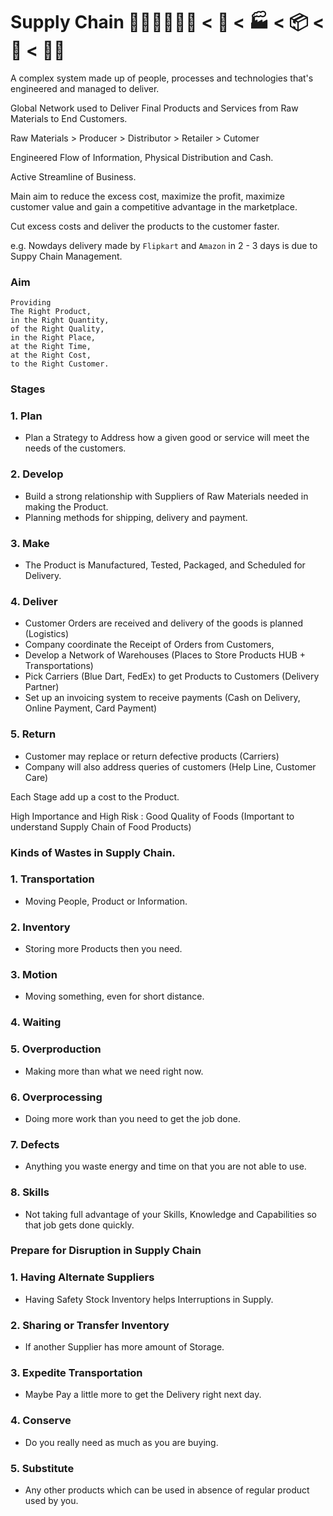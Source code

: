 # Supply Chain 👩🏻‍🤝‍👩🏻🍟 < 🚚 < 🏭 < 📦 < 🚛 < 🍅🥔

A complex system made up of people, processes and technologies that's engineered and managed to deliver.

Global Network used to Deliver Final Products and Services from Raw Materials to End Customers.

Raw Materials > Producer > Distributor > Retailer > Cutomer 

Engineered Flow of Information, Physical Distribution and Cash.

Active Streamline of Business.

Main aim to reduce the excess cost, maximize the profit, maximize customer value and gain 
a competitive advantage in the marketplace.

Cut excess costs and deliver the products to the customer faster.

e.g. Nowdays delivery made by `Flipkart` and `Amazon` in 2 - 3 days is due to Suppy Chain Management.

### Aim

```
Providing 
The Right Product, 
in the Right Quantity, 
of the Right Quality, 
in the Right Place,
at the Right Time, 
at the Right Cost,
to the Right Customer.
```

### Stages

### 1. Plan    
- Plan a Strategy to Address how a given good or service will meet the needs of the customers.

### 2. Develop 
- Build a strong relationship with Suppliers of Raw Materials needed in making the Product.
- Planning methods for shipping, delivery and payment.

### 3. Make
- The Product is Manufactured, Tested, Packaged, and Scheduled for Delivery.

### 4. Deliver 
- Customer Orders are received and delivery of the goods is planned (Logistics) 
- Company coordinate the Receipt of Orders from Customers,
- Develop a Network of Warehouses (Places to Store Products HUB + Transportations)
- Pick Carriers (Blue Dart, FedEx) to get Products to Customers (Delivery Partner)
- Set up an invoicing system to receive payments (Cash on Delivery, Online Payment, Card Payment)

### 5. Return  
- Customer may replace or return defective products (Carriers)
- Company will also address queries of customers (Help Line, Customer Care)

Each Stage add up a cost to the Product.

High Importance and High Risk : Good Quality of Foods (Important to understand Supply Chain of Food Products)

### Kinds of Wastes in Supply Chain.

### 1. Transportation
- Moving People, Product or Information.

### 2. Inventory 
- Storing more Products then you need.

### 3. Motion
- Moving something, even for short distance.

### 4. Waiting

### 5. Overproduction
- Making more than what we need right now.

### 6. Overprocessing
- Doing more work than you need to get the job done.

### 7. Defects 
- Anything you waste energy and time on that you are not able to use.

### 8. Skills
- Not taking full advantage of your Skills, Knowledge and Capabilities so that job gets done quickly.


### Prepare for Disruption in Supply Chain

### 1. Having Alternate Suppliers
- Having Safety Stock Inventory helps Interruptions in Supply.

### 2. Sharing or Transfer Inventory 
- If another Supplier has more amount of Storage.

### 3. Expedite Transportation
- Maybe Pay a little more to get the Delivery right next day.

### 4. Conserve 
- Do you really need as much as you are buying.

### 5. Substitute
- Any other products which can be used in absence of regular product used by you.
